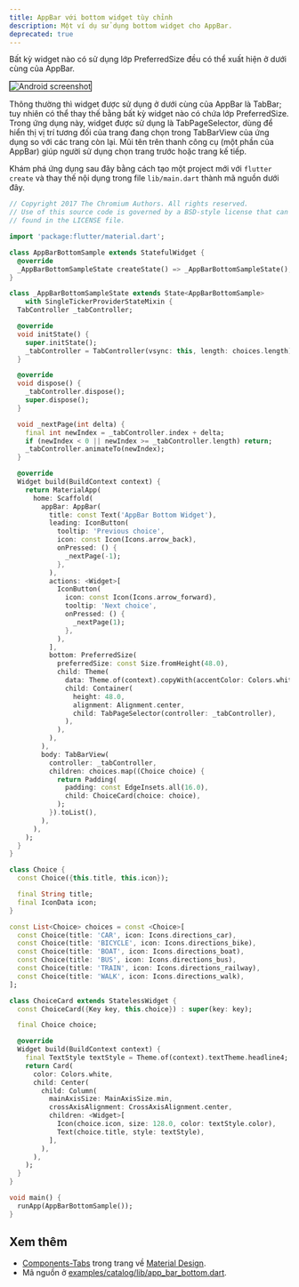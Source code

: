 ```yaml
---
title: AppBar với bottom widget tùy chỉnh
description: Một ví dụ sử dụng bottom widget cho AppBar.
deprecated: true
---
```


Bất kỳ widget nào có sử dụng lớp PreferredSize đều có thể xuất hiện ở dưới cùng của AppBar.

<p>
  <div class="container-fluid">
    <div class="row">
      <div class="col-lg-4">
        <div class="panel">
          <div class="panel-body">
            <img style="border:1px solid #000000" src="https://storage.googleapis.com/flutter-catalog/cb4a54db8fb3726bf4293b9cc5cb12ce16883803/app_bar_bottom_small.png" alt="Android screenshot" class="img-fluid">
          </div>
          <!-- <div class="panel-footer">
            Android screenshot
          </div> -->
        </div>
      </div>
    </div>
  </div>
</p>

Thông thường thì widget được sử dụng ở dưới cùng của AppBar là TabBar; tuy nhiên có thể thay thế bằng bất kỳ widget nào có chứa lớp PreferredSize. Trong ứng dụng này, widget được sử dụng là TabPageSelector, dùng để hiển thị vị trí tương đối của trang đang chọn trong TabBarView của ứng dụng so với các trang còn lại. Mũi tên trên thanh công cụ (một phần của AppBar) giúp người sử dụng chọn trang trước hoặc trang kế tiếp.

Khám phá ứng dụng sau đây bằng cách tạo một project mới với `flutter create` và thay thế nội dụng trong file `lib/main.dart` thành mã nguồn dưới đây.

```dart
// Copyright 2017 The Chromium Authors. All rights reserved.
// Use of this source code is governed by a BSD-style license that can be
// found in the LICENSE file.

import 'package:flutter/material.dart';

class AppBarBottomSample extends StatefulWidget {
  @override
  _AppBarBottomSampleState createState() => _AppBarBottomSampleState();
}

class _AppBarBottomSampleState extends State<AppBarBottomSample>
    with SingleTickerProviderStateMixin {
  TabController _tabController;

  @override
  void initState() {
    super.initState();
    _tabController = TabController(vsync: this, length: choices.length);
  }

  @override
  void dispose() {
    _tabController.dispose();
    super.dispose();
  }

  void _nextPage(int delta) {
    final int newIndex = _tabController.index + delta;
    if (newIndex < 0 || newIndex >= _tabController.length) return;
    _tabController.animateTo(newIndex);
  }

  @override
  Widget build(BuildContext context) {
    return MaterialApp(
      home: Scaffold(
        appBar: AppBar(
          title: const Text('AppBar Bottom Widget'),
          leading: IconButton(
            tooltip: 'Previous choice',
            icon: const Icon(Icons.arrow_back),
            onPressed: () {
              _nextPage(-1);
            },
          ),
          actions: <Widget>[
            IconButton(
              icon: const Icon(Icons.arrow_forward),
              tooltip: 'Next choice',
              onPressed: () {
                _nextPage(1);
              },
            ),
          ],
          bottom: PreferredSize(
            preferredSize: const Size.fromHeight(48.0),
            child: Theme(
              data: Theme.of(context).copyWith(accentColor: Colors.white),
              child: Container(
                height: 48.0,
                alignment: Alignment.center,
                child: TabPageSelector(controller: _tabController),
              ),
            ),
          ),
        ),
        body: TabBarView(
          controller: _tabController,
          children: choices.map((Choice choice) {
            return Padding(
              padding: const EdgeInsets.all(16.0),
              child: ChoiceCard(choice: choice),
            );
          }).toList(),
        ),
      ),
    );
  }
}

class Choice {
  const Choice({this.title, this.icon});

  final String title;
  final IconData icon;
}

const List<Choice> choices = const <Choice>[
  const Choice(title: 'CAR', icon: Icons.directions_car),
  const Choice(title: 'BICYCLE', icon: Icons.directions_bike),
  const Choice(title: 'BOAT', icon: Icons.directions_boat),
  const Choice(title: 'BUS', icon: Icons.directions_bus),
  const Choice(title: 'TRAIN', icon: Icons.directions_railway),
  const Choice(title: 'WALK', icon: Icons.directions_walk),
];

class ChoiceCard extends StatelessWidget {
  const ChoiceCard({Key key, this.choice}) : super(key: key);

  final Choice choice;

  @override
  Widget build(BuildContext context) {
    final TextStyle textStyle = Theme.of(context).textTheme.headline4;
    return Card(
      color: Colors.white,
      child: Center(
        child: Column(
          mainAxisSize: MainAxisSize.min,
          crossAxisAlignment: CrossAxisAlignment.center,
          children: <Widget>[
            Icon(choice.icon, size: 128.0, color: textStyle.color),
            Text(choice.title, style: textStyle),
          ],
        ),
      ),
    );
  }
}

void main() {
  runApp(AppBarBottomSample());
}
```

## Xem thêm

* [Components-Tabs]({{site.material}}/guidelines/components/tabs.html) trong trang về [Material Design]({{site.material}}).
* Mã nguồn ở [examples/catalog/lib/app_bar_bottom.dart]({{site.repo.flutter}}/tree/{{site.branch}}/examples/catalog/lib/animated_list.dart).
